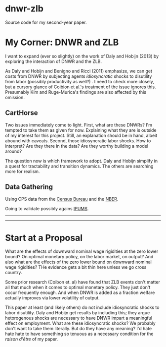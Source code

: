dnwr-zlb
========

Source code for my second-year paper.


My Corner: DNWR and ZLB
=======================

I want to expand (ever so slightly) on the work of Daly and Hobijn (2013) by exploring the interaction of DNWR and the ZLB.

As Daly and Hobijn and Benigno and Ricci (2011) emphasize, we can get costs from DNWR by subjecting agents *idiosyncratic* shocks to disutility from labor (possibly productivity as well?) .  I need to check more closely, but a cursory glance of Coibion et al.'s treatment of the issue ignores this.  Presumably Kim and Ruge-Murica's findings are also affected by this omission.

CartHorse
---------

Two issues immediately come to light.  First, what are these DNWRs?  I'm tempted to take them as given for now.  Explaining what they are is outside of my interest for this project.  Still, an explanation should be in hand, albeit abound with caveats.  Second, those idiosyncratic labor shocks.  How to interpret?  Are they there in the data?  Are they worthy building a model around?

The question now is which framework to adopt.  Daly and Hobijn simplify in a quest for tractability and transition dynamics.  The others are searching more for realism.

Data Gathering
--------------

Using CPS data from the [Census Bureau](http://thedataweb.rm.census.gov/ftp/cps_ftp.html) and the [NBER](http://www.nber.org/data/current-population-survey-data.html).

Going to validate possibly agains [IPUMS](https://cps.ipums.org/cps/).

--------------------------------------------

--------------------------------------------

Start at a Proposal
===================

What are the effects of downward nominal wage rigidities at the zero lower bound?  On optimal monetary policy, on the labor market, on output? And also what are the effects of the zero lower bound on downward nominal wage rigidities?  THe evidence gets a bit thin here unless we go cross country.

Some prior research (Coibon et. al) have found that ZLB events don't matter all that much when it comes to optimal monetary policy.  They just don't occur frequently enough.  And when DNWR is added as a fraction welfare actually improves via lower volatility of output.

This paper at least (and likely others) do not include idiosyncratic shocks to labor disutility.  Daly and Hobijn get results by including this; they argue hetorogenous shocks are necessary to have DNWR impart a meaningful effect on employment.  What are these idiosyncratic shocks?  We probably don't want to take them literally.  But do they have any meaning?  I'd hate hate hate to have something so tenuous as a necessary condition for the *raison d'être* of my paper.



